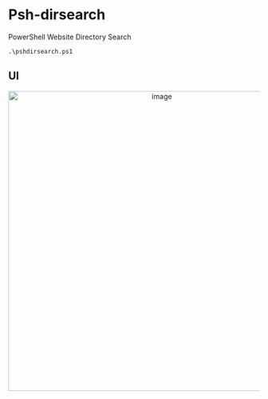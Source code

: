 # Psh-dirsearch
PowerShell Website Directory Search

```
.\pshdirsearch.ps1
```

## UI

<p align="center">
   <img width="600" alt="image" src="https://github.com/user-attachments/assets/9b75f30f-df36-4e55-971e-327b77e582d3" />
</p>


